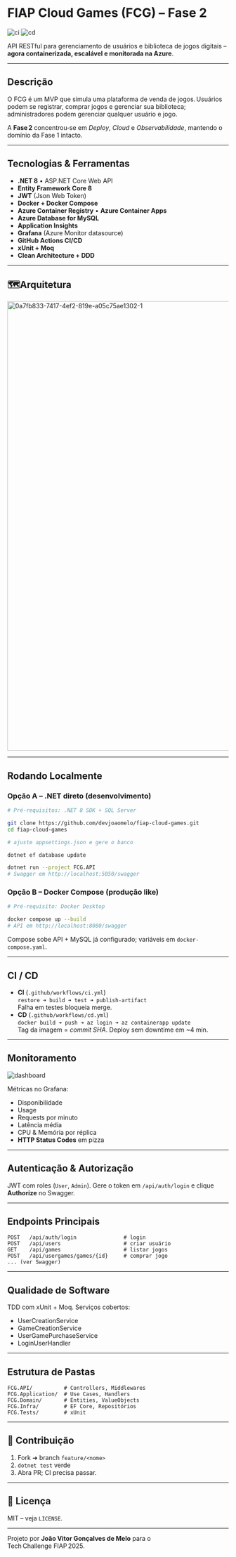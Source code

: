 # FIAP Cloud Games (FCG) – **Fase 2**

![ci](https://github.com/devjoaomelo/fiap-cloud-games/actions/workflows/ci.yml/badge.svg)
![cd](https://github.com/devjoaomelo/fiap-cloud-games/actions/workflows/deploy.yml/badge.svg)

API RESTful para gerenciamento de usuários e biblioteca de jogos digitais – **agora containerizada, escalável e monitorada na Azure**.

---
## Descrição

O FCG é um MVP que simula uma plataforma de venda de jogos. Usuários podem se registrar, comprar jogos e gerenciar sua biblioteca; administradores podem gerenciar qualquer usuário e jogo.

A **Fase 2** concentrou‑se em _Deploy_, _Cloud_ e _Observabilidade_, mantendo o domínio da Fase 1 intacto.

---
## Tecnologias & Ferramentas

- **.NET 8** • ASP.NET Core Web API  
- **Entity Framework Core 8**  
- **JWT** (Json Web Token)  
- **Docker + Docker Compose**  
- **Azure Container Registry** • **Azure Container Apps**  
- **Azure Database for MySQL**  
- **Application Insights**  
- **Grafana** (Azure Monitor datasource)  
- **GitHub Actions CI/CD**  
- **xUnit + Moq**  
- **Clean Architecture + DDD**

---
## 🗺Arquitetura

<img width="1024" height="1024" alt="0a7fb833-7417-4ef2-819e-a05c75ae1302-1" src="https://github.com/user-attachments/assets/37c690b6-a9ac-490c-91dc-f0b17c8997ed" />

---
## Rodando Localmente

### Opção A – .NET direto (desenvolvimento)

```bash
# Pré‑requisitos: .NET 8 SDK + SQL Server

git clone https://github.com/devjoaomelo/fiap-cloud-games.git
cd fiap-cloud-games

# ajuste appsettings.json e gere o banco

dotnet ef database update

dotnet run --project FCG.API
# Swagger em http://localhost:5050/swagger
```

### Opção B – Docker Compose (produção like)

```bash
# Pré‑requisito: Docker Desktop

docker compose up --build
# API em http://localhost:8080/swagger
```

Compose sobe API + MySQL já configurado; variáveis em `docker-compose.yaml`.

---
## CI / CD

- **CI** (`.github/workflows/ci.yml`)  
  `restore ➜ build ➜ test ➜ publish‑artifact`  
  Falha em testes bloqueia merge.
- **CD** (`.github/workflows/cd.yml`)  
  `docker build ➜ push ➜ az login ➜ az containerapp update`  
  Tag da imagem = _commit SHA_. Deploy sem downtime em ~4 min.

---
## Monitoramento

![dashboard](docs/img/dashboard_phase2.png)

Métricas no Grafana:
- Disponibilidade
- Usage
- Requests por minuto
- Latência média
- CPU & Memória por réplica
- **HTTP Status Codes** em pizza

---
## Autenticação & Autorização

JWT com roles (`User`, `Admin`). Gere o token em `/api/auth/login` e clique **Authorize** no Swagger.

---
## Endpoints Principais

```text
POST   /api/auth/login               # login
POST   /api/users                    # criar usuário
GET    /api/games                    # listar jogos
POST   /api/usergames/games/{id}     # comprar jogo
... (ver Swagger)
```

---
## Qualidade de Software

TDD com xUnit + Moq. Serviços cobertos:
- UserCreationService  
- GameCreationService  
- UserGamePurchaseService  
- LoginUserHandler

---
## Estrutura de Pastas

```text
FCG.API/          # Controllers, Middlewares
FCG.Application/  # Use Cases, Handlers
FCG.Domain/       # Entities, ValueObjects
FCG.Infra/        # EF Core, Repositórios
FCG.Tests/        # xUnit
```

---
## 🤝 Contribuição

1. Fork ➜ branch `feature/<nome>`  
2. `dotnet test` verde  
3. Abra PR; CI precisa passar.

---
## 📄 Licença

MIT – veja `LICENSE`.

---
Projeto por **João Vitor Gonçalves de Melo** para o Tech Challenge FIAP 2025.
